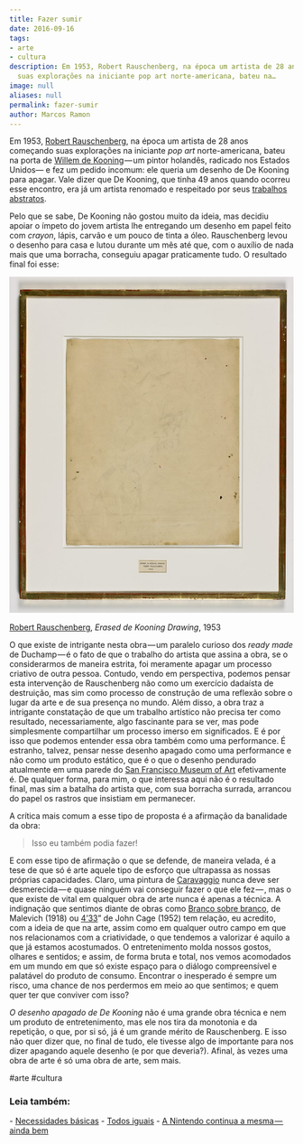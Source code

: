 ```yaml
---
title: Fazer sumir
date: 2016-09-16
tags:
- arte
- cultura
description: Em 1953, Robert Rauschenberg, na época um artista de 28 anos começando
  suas explorações na iniciante pop art norte-americana, bateu na…
image: null
aliases: null
permalink: fazer-sumir
author: Marcos Ramon
---
```

Em 1953, [Robert Rauschenberg](https://en.wikipedia.org/wiki/Robert_Rauschenberg), na época um artista de 28 anos começando suas explorações na iniciante _pop art_ norte-americana, bateu na porta de [Willem de Kooning](https://en.wikipedia.org/wiki/Willem_de_Kooning) — um pintor holandês, radicado nos Estados Unidos— e fez um pedido incomum: ele queria um desenho de De Kooning para apagar. Vale dizer que De Kooning, que tinha 49 anos quando ocorreu esse encontro, era já um artista renomado e respeitado por seus [trabalhos abstratos](http://moma.org/calendar/exhibitions/1135?locale=en).

Pelo que se sabe, De Kooning não gostou muito da ideia, mas decidiu apoiar o ímpeto do jovem artista lhe entregando um desenho em papel feito com _crayon_, lápis, carvão e um pouco de tinta a óleo. Rauschenberg levou o desenho para casa e lutou durante um mês até que, com o auxílio de nada mais que uma borracha, conseguiu apagar praticamente tudo. O resultado final foi esse:

<img src="/assets/img/fazer-sumir-medium.jpeg">

[Robert Rauschenberg](https://www.sfmoma.org/artist/Robert_Rauschenberg), _Erased de Kooning Drawing_, 1953

O que existe de intrigante nesta obra — um paralelo curioso dos _ready made_ de Duchamp — é o fato de que o trabalho do artista que assina a obra, se o considerarmos de maneira estrita, foi meramente apagar um processo criativo de outra pessoa. Contudo, vendo em perspectiva, podemos pensar esta intervenção de Rauschenberg não como um exercício dadaísta de destruição, mas sim como processo de construção de uma reflexão sobre o lugar da arte e de sua presença no mundo. Além disso, a obra traz a intrigante constatação de que um trabalho artístico não precisa ter como resultado, necessariamente, algo fascinante para se ver, mas pode simplesmente compartilhar um processo imerso em significados. E é por isso que podemos entender essa obra também como uma performance. É estranho, talvez, pensar nesse desenho apagado como uma performance e não como um produto estático, que é o que o desenho pendurado atualmente em uma parede do [San Francisco Museum of Art](https://www.sfmoma.org/) efetivamente é. De qualquer forma, para mim, o que interessa aqui não é o resultado final, mas sim a batalha do artista que, com sua borracha surrada, arrancou do papel os rastros que insistiam em permanecer.

A crítica mais comum a esse tipo de proposta é a afirmação da banalidade da obra:

> Isso eu também podia fazer!

E com esse tipo de afirmação o que se defende, de maneira velada, é a tese de que só é arte aquele tipo de esforço que ultrapassa as nossas próprias capacidades. Claro, uma pintura de [Caravaggio](https://en.wikipedia.org/wiki/Caravaggio) nunca deve ser desmerecida — e quase ninguém vai conseguir fazer o que ele fez — , mas o que existe de vital em qualquer obra de arte nunca é apenas a técnica. A indignação que sentimos diante de obras como [Branco sobre branco](http://www.moma.org/collection/works/80385), de Malevich (1918) ou [4’33](https://en.wikipedia.org/wiki/4%E2%80%B233%E2%80%B3)” de John Cage (1952) tem relação, eu acredito, com a ideia de que na arte, assim como em qualquer outro campo em que nos relacionamos com a criatividade, o que tendemos a valorizar é aquilo a que já estamos acostumados. O entretenimento molda nossos gostos, olhares e sentidos; e assim, de forma bruta e total, nos vemos acomodados em um mundo em que só existe espaço para o diálogo compreensível e palatável do produto de consumo. Encontrar o inesperado é sempre um risco, uma chance de nos perdermos em meio ao que sentimos; e quem quer ter que conviver com isso?

_O desenho apagado de De Kooning_ não é uma grande obra técnica e nem um produto de entretenimento, mas ele nos tira da monotonia e da repetição, o que, por si só, já é um grande mérito de Rauschenberg. E isso não quer dizer que, no final de tudo, ele tivesse algo de importante para nos dizer apagando aquele desenho (e por que deveria?). Afinal, às vezes uma obra de arte é só uma obra de arte, sem mais.


#arte #cultura

<h3>Leia também:</h3>
- <a href="/necessidades-basicas">Necessidades básicas</a>
- <a href="/todos-iguais">Todos iguais</a>
- <a href="/a-nintendo-continua-a-mesma-ainda-bem">A Nintendo continua a mesma — ainda bem</a>
